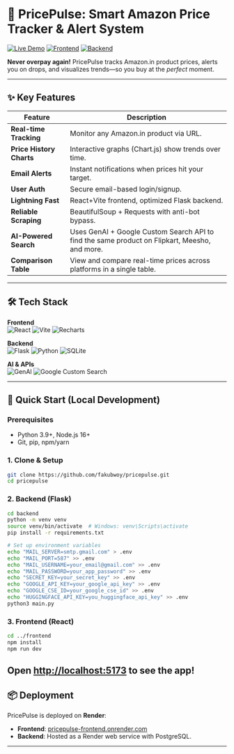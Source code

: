# 🚀 PricePulse: Smart Amazon Price Tracker & Alert System

[![Live Demo](https://img.shields.io/badge/DEMO-LIVE-brightgreen?style=for-the-badge&logo=render)](https://pricepulse-frontend.onrender.com/)
[![Frontend](https://img.shields.io/badge/React-Vite-blue?style=flat&logo=react)](https://reactjs.org/)
[![Backend](https://img.shields.io/badge/Flask-Python-green?style=flat&logo=python)](https://flask.palletsprojects.com/)

**Never overpay again!** PricePulse tracks Amazon.in product prices, alerts you on drops, and visualizes trends—so you buy at the *perfect* moment.

---

## ✨ Key Features
| Feature | Description |
|---------|-------------|
| **Real-time Tracking** | Monitor any Amazon.in product via URL. |
| **Price History Charts** | Interactive graphs (Chart.js) show trends over time. |
| **Email Alerts** | Instant notifications when prices hit your target. |
| **User Auth** | Secure email-based login/signup. |
| **Lightning Fast** | React+Vite frontend, optimized Flask backend. |
| **Reliable Scraping** | BeautifulSoup + Requests with anti-bot bypass. |
| **AI-Powered Search** | Uses GenAI + Google Custom Search API to find the same product on Flipkart, Meesho, and more. |
| **Comparison Table** | View and compare real-time prices across platforms in a single table. |

---

## 🛠️ Tech Stack
**Frontend**  
![React](https://img.shields.io/badge/React-20232A?style=flat&logo=react) ![Vite](https://img.shields.io/badge/Vite-B73BFE?style=flat&logo=vite) ![Recharts](https://img.shields.io/badge/Recharts-FF6384?style=flat&logo=chart.js)

**Backend**  
![Flask](https://img.shields.io/badge/Flask-000000?style=flat&logo=flask) ![Python](https://img.shields.io/badge/Python-3776AB?style=flat&logo=python) ![SQLite](https://img.shields.io/badge/SQLite-07405E?style=flat&logo=sqlite)

**AI & APIs**  
![GenAI](https://img.shields.io/badge/GenAI-powered-blueviolet) ![Google Custom Search](https://img.shields.io/badge/Google%20Search-API-red?logo=google)

---

## 🚀 Quick Start (Local Development)

### Prerequisites
- Python 3.9+, Node.js 16+
- Git, pip, npm/yarn

### 1. Clone & Setup
```bash
git clone https://github.com/fakubwoy/pricepulse.git
cd pricepulse
```
### 2. Backend (Flask)
```bash
cd backend
python -m venv venv
source venv/bin/activate  # Windows: venv\Scripts\activate
pip install -r requirements.txt

# Set up environment variables
echo "MAIL_SERVER=smtp.gmail.com" > .env
echo "MAIL_PORT=587" >> .env
echo "MAIL_USERNAME=your_email@gmail.com" >> .env
echo "MAIL_PASSWORD=your_app_password" >> .env  
echo "SECRET_KEY=your_secret_key" >> .env
echo "GOOGLE_API_KEY=your_google_api_key" >> .env
echo "GOOGLE_CSE_ID=your_google_cse_id" >> .env
echo "HUGGINGFACE_API_KEY=you_huggingface_api_key" >> .env
python3 main.py
```
### 3. Frontend (React)
```bash
cd ../frontend
npm install
npm run dev
```
Open [http://localhost:5173](http://localhost:5173) to see the app!
---

## 📦 Deployment
PricePulse is deployed on **Render**:
- **Frontend**: [pricepulse-frontend.onrender.com](https://pricepulse-frontend.onrender.com/)
- **Backend**: Hosted as a Render web service with PostgreSQL.

---